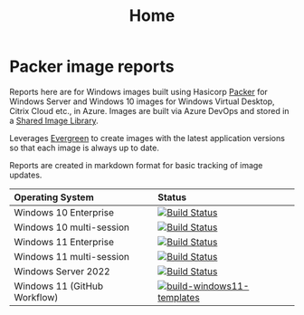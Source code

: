 ﻿---
title: Home
summary: Application and update reports for Windows images built in Azure DevOps using Hashicorp Packer and Evergreen
authors:
    - Aaron Parker
---
# Packer image reports

Reports here are for Windows images built using Hasicorp [Packer](https://www.packer.io/) for Windows Server and Windows 10 images for Windows Virtual Desktop, Citrix Cloud etc., in Azure. Images are built via Azure DevOps and stored in a [Shared Image Library](https://docs.microsoft.com/en-us/azure/virtual-machines/shared-image-galleries).

Leverages [Evergreen](https://stealthpuppy.com/evergreen) to create images with the latest application versions so that each image is always up to date.

Reports are created in markdown format for basic tracking of image updates.

| Operating System | Status |
|:--|:--|
| Windows 10 Enterprise | [![Build Status](https://dev.azure.com/stealthpuppyLab/Packer/_apis/build/status/windows10-enterprise-wvd?branchName=main)](https://dev.azure.com/stealthpuppyLab/Packer/_build/latest?definitionId=2&branchName=main) |
| Windows 10 multi-session | [![Build Status](https://dev.azure.com/stealthpuppyLab/Packer/_apis/build/status/windows10-multisession-wvd?branchName=main)](https://dev.azure.com/stealthpuppyLab/Packer/_build/latest?definitionId=2&branchName=main) |
| Windows 11 Enterprise | [![Build Status](https://dev.azure.com/stealthpuppyLab/Packer/_apis/build/status/windows11-enterprise-wvd?branchName=main)](https://dev.azure.com/stealthpuppyLab/Packer/_build/latest?definitionId=2&branchName=main) |
| Windows 11 multi-session | [![Build Status](https://dev.azure.com/stealthpuppyLab/Packer/_apis/build/status/windows11-multisession-wvd?branchName=main)](https://dev.azure.com/stealthpuppyLab/Packer/_build/latest?definitionId=2&branchName=main) |
| Windows Server 2022 | [![Build Status](https://dev.azure.com/stealthpuppyLab/Packer/_apis/build/status/windowsserver2022-wvd?branchName=main)](https://dev.azure.com/stealthpuppyLab/Packer/_build/latest?definitionId=2&branchName=main) |
| Windows 11 (GitHub Workflow) | [![build-windows11-templates](https://github.com/aaronparker/packer/actions/workflows/windows11-avd.yml/badge.svg)](https://github.com/aaronparker/packer/actions/workflows/windows11-avd.yml) |
